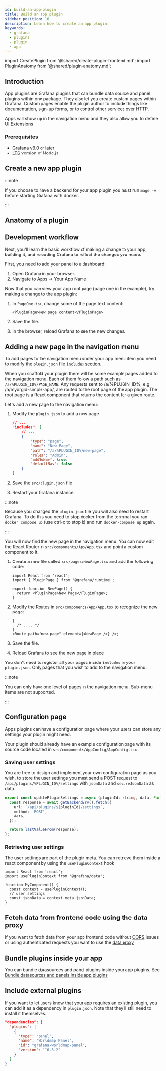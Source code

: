 ```yaml
---
id: build-an-app-plugin
title: Build an app plugin
sidebar_position: 10
description: Learn how to create an app plugin.
keywords:
  - grafana
  - plugins
  - plugin
  - app
---
```


import CreatePlugin from '@shared/create-plugin-frontend.md';
import PluginAnatomy from '@shared/plugin-anatomy.md';

## Introduction

App plugins are Grafana plugins that can bundle data source and panel plugins within one package. They also let you create custom pages within Grafana. Custom pages enable the plugin author to include things like documentation, sign-up forms, or to control other services over HTTP.

Apps will show up in the navigation menu and they also allow you to define [UI Extensions](../ui-extensions/)

### Prerequisites

- Grafana v9.0 or later
- [LTS](https://nodejs.dev/en/about/releases/) version of Node.js

## Create a new app plugin

<CreatePlugin pluginType="app" />

:::note

If you choose to have a backend for your app plugin you must run `mage -v` before starting Grafana with docker.

:::

## Anatomy of a plugin

<PluginAnatomy />

## Development workflow

Next, you'll learn the basic workflow of making a change to your app, building it, and reloading Grafana to reflect the changes you made.

First, you need to add your panel to a dashboard:

1. Open Grafana in your browser.
1. Navigate to Apps -> Your App Name

Now that you can view your app root page (page one in the example), try making a change to the app plugin:

1. In `PageOne.tsx`, change some of the page text content:

   ```tsx title="src/pages/PageOne.tsx"
   <PluginPage>New page content</PluginPage>
   ```

1. Save the file.
1. In the browser, reload Grafana to see the new changes.

## Adding a new page in the navigation menu

To add pages to the navigation menu under your app menu item you need to modify the `plugin.json` file [`includes` section](../reference/metadata.md#includes).

When you scaffold your plugin there will be some example pages added to the navigation menu. Each of them follow a path such as `/a/%PLUGIN_ID%/PAGE_NAME`. Any requests sent to /a/%PLUGIN_ID%, e.g. /a/myorgid-simple-app/, are routed to the root page of the app plugin. The root page is a React component that returns the content for a given route.

Let's add a new page to the navigation menu:

1. Modify the `plugin.json` to add a new page

   ```json title="src/plugin.json"
   // ...
   "includes": [
       // ...
       {
           "type": "page",
           "name": "New Page",
           "path": "/a/%PLUGIN_ID%/new-page",
           "roles": "Admin",
           "addToNav": true,
           "defaultNav": false
       }
   ]
   ```

1. Save the `src/plugin.json` file
1. Restart your Grafana instance.

:::note

Because you changed the `plugin.json` file you will also need to restart Grafana. To do this you need to stop docker from the terminal you ran `docker compose up` (use ctrl-c to stop it) and run `docker-compose up` again.

:::

You will now find the new page in the navigation menu. You can now edit the React Router in `src/components/App/App.tsx` and point a custom component to it.

1. Create a new file called `src/pages/NewPage.tsx` and add the following code:

   ```tsx title="src/pages/NewPage.tsx"
   import React from 'react';
   import { PluginPage } from '@grafana/runtime';

   export function NewPage() {
     return <PluginPage>New Page</PluginPage>;
   }
   ```

1. Modify the Routes in `src/components/App/App.tsx` to recognize the new page:

   ```tsx title="src/components/App/App.tsx"
   {
     /* .... */
   }
   <Route path="new-page" element={<NewPage />} />;
   ```

1. Save the file.
1. Reload Grafana to see the new page in place

You don't need to register all your pages inside `includes` in your `plugin.json`. Only pages that you wish to add to the navigation menu.

:::note

You can only have one level of pages in the navigation menu. Sub-menu items are not supported.

:::

## Configuration page

Apps plugins can have a configuration page where your users can store any settings your plugin might need.

Your plugin should already have an example configuration page with its source code located in `src/components/AppConfig/AppConfig.tsx`

### Saving user settings

You are free to design and implement your own configuration page as you wish, to store the user settings you must send a POST request to `/api/plugins/%PLUGIN_ID%/settings` with `jsonData` and `secureJsonData` as data.

```ts
export const updatePluginSettings = async (pluginId: string, data: Partial<PluginMeta>) => {
  const response = await getBackendSrv().fetch({
    url: `/api/plugins/${pluginId}/settings`,
    method: 'POST',
    data,
  });

  return lastValueFrom(response);
};
```

### Retrieving user settings

The user settings are part of the plugin meta. You can retrieve them inside a react component by using the `usePluginContext` hook

```tsx
import React from 'react';
import usePluginContext from '@grafana/data';

function MyComponent() {
  const context = usePluginContext();
  // user settings
  const jsonData = context.meta.jsonData;
}
```

## Fetch data from frontend code using the data proxy

If you want to fetch data from your app frontend code without [CORS](https://developer.mozilla.org/en-US/docs/Web/HTTP/CORS) issues or using authenticated requests you want to use the [data proxy](../create-a-plugin/extend-a-plugin/fetch-data-from-frontend.md)

## Bundle plugins inside your app

You can bundle datasources and panel plugins inside your app plugins. See [Bundle datasources and panels inside app plugins](../create-a-plugin/extend-a-plugin/bundle-plugins-inside-apps)

## Include external plugins

If you want to let users know that your app requires an existing plugin, you can add it as a dependency in `plugin.json`. Note that they'll still need to install it themselves.

```json title="src/plugin.json"
"dependencies": {
  "plugins": [
    {
      "type": "panel",
      "name": "Worldmap Panel",
      "id": "grafana-worldmap-panel",
      "version": "^0.3.2"
    }
  ]
}
```
